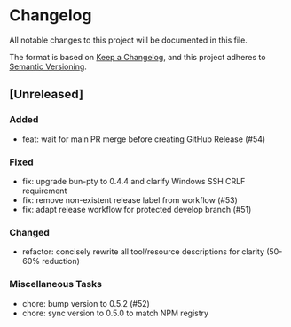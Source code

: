 # Changelog

All notable changes to this project will be documented in this file.

The format is based on [Keep a Changelog](https://keepachangelog.com/en/1.0.0/),
and this project adheres to [Semantic Versioning](https://semver.org/spec/v2.0.0.html).

## [Unreleased]

### Added
- feat: wait for main PR merge before creating GitHub Release (#54)

### Fixed
- fix: upgrade bun-pty to 0.4.4 and clarify Windows SSH CRLF requirement
- fix: remove non-existent release label from workflow (#53)
- fix: adapt release workflow for protected develop branch (#51)

### Changed
- refactor: concisely rewrite all tool/resource descriptions for clarity (50-60% reduction)

### Miscellaneous Tasks
- chore: bump version to 0.5.2 (#52)
- chore: sync version to 0.5.0 to match NPM registry
